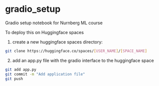 # gradio_setup

Gradio setup notebook for Nurnberg ML course

To deploy this on Huggingface spaces

1. create a new huggingface spaces directory:
```bash
git clone https://huggingface.co/spaces/[USER_NAME]/[SPACE_NAME]
```

2. add an app.py file with the gradio interface to the huggingface space
```bash
git add app.py
git commit -m "Add application file"
git push
```
